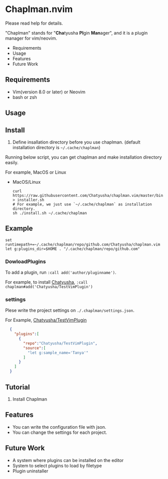 # Chaplman.nvim

Please read help for details.

"Chaplman" stands for "**Cha**tyusha **Pl**gin **Man**ager", and it is a plugin manager for vim/neovim.

  - Requirements
  - Usage
  - Features
  - Future Work

## Requirements
  
  - Vim(version 8.0 or later) or Neovim
  - bash or zsh

## Usage

## Install
  
  1. Define insallation directory before you use chaplman. (default installation directory is `~/.cache/chaplman`) 
    
  Running below script, you can get chaplman and make installation directory easily.
  
For example, MacOS or Linux

- MacOS/Linux

  ```
  curl https://raw.githubusercontent.com/Chatyusha/chaplman.vim/master/bin/installer.sh > installer.sh
  # For example, we just use `~/.cache/chaplman` as installation directory.
  sh ./install.sh ~/.cache/chaplman
  ```

## Example

  ```vimrc/init.vim
  set runtimepath+=~/.cache/chaplman/repo/github.com/Chatyusha/chaplman.vim
  let g:plugins_dir=$HOME . "/.cache/chaplman/repo/github.com"
  ```
### DowloadPlugins

 To add a plugin, run `:call add('author/pluginname')`.

 For example, to install [Chatyusha](https://github.com/Chatyusha/TestVimPlugin), 
 `:call chaplman#add('Chatyusha/TestVimPlugin')`

### settings

  Plese write the project settings on `./.chaplman/settings.json`.

  For Example, [Chatyusha/TestVimPlugin](https://github.com/Chatyusha/TestVimPlugin)

```settings.json
  {
    "plugins":[
      {
        "repo":"Chatyusha/TestVimPlugin",
        "source":[
          "let g:sample_name='Tanya'"
        ]
      }
    ]
  }
```

## Tutorial

1. Install Chaplman


## Features

  - You can write the configuration file with json.
  - You can change the settings for each project.

## Future Work
  
  - A system where plugins can be installed on the editor
  - System to select plugins to load by filetype
  - Plugin uninstaller

